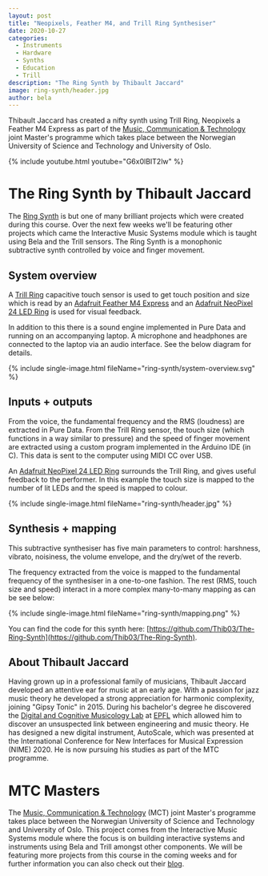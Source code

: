 ```yaml
---
layout: post
title: "Neopixels, Feather M4, and Trill Ring Synthesiser"
date: 2020-10-27
categories:
  - Instruments
  - Hardware
  - Synths
  - Education
  - Trill
description: "The Ring Synth by Thibault Jaccard"
image: ring-synth/header.jpg
author: bela
---
```


Thibault Jaccard has created a nifty synth using Trill Ring, Neopixels a Feather M4 Express as part of the [Music, Communication & Technology](https://www.ntnu.edu/studies/mmct/about) joint Master's programme which takes place between the Norwegian University of Science and Technology and University of Oslo.

{% include youtube.html youtube="G6x0lBIT2lw" %}

# The Ring Synth by Thibault Jaccard

The [Ring Synth](https://mct-master.github.io/interactive-music-systems/2020/10/20/the-ring-synth.html) is but one of many brilliant projects which were created during this course. Over the next few weeks we'll be featuring other projects which came the Interactive Music Systems module which is taught using Bela and the Trill sensors. The Ring Synth is a monophonic subtractive synth controlled by voice and finger movement.

## System overview

A [Trill Ring](https://shop.bela.io/products/trill-ring) capacitive touch sensor is used to get touch position and size which is read by an [Adafruit Feather M4 Express](https://www.adafruit.com/product/3857) and an [Adafruit NeoPixel 24 LED Ring](https://www.adafruit.com/product/1586) is used for visual feedback.

In addition to this there is a sound engine implemented in Pure Data and running on an accompanying laptop. A microphone and headphones are connected to the laptop via an audio interface. See the below diagram for details.

{% include single-image.html fileName="ring-synth/system-overview.svg" %}

## Inputs + outputs

From the voice, the fundamental frequency and the RMS (loudness) are extracted in Pure Data. From the Trill Ring sensor, the touch size (which functions in a way similar to pressure) and the speed of finger movement are extracted using a custom program implemented in the Arduino IDE (in C). This data is sent to the computer using MIDI CC over USB.

An [Adafruit NeoPixel 24 LED Ring](https://www.adafruit.com/product/1586) surrounds the Trill Ring, and gives useful feedback to the performer. In this example the touch size is mapped to the number of lit LEDs and the speed is mapped to colour.

{% include single-image.html fileName="ring-synth/header.jpg" %}


## Synthesis + mapping
This subtractive synthesiser has five main parameters to control: harshness, vibrato, noisiness, the volume envelope, and the dry/wet of the reverb.

The frequency extracted from the voice is mapped to the fundamental frequency of the synthesiser in a one-to-one fashion. The rest (RMS, touch size and speed) interact in a more complex many-to-many mapping as can be see below:

{% include single-image.html fileName="ring-synth/mapping.png" %}

You can find the code for this synth here: [https://github.com/Thib03/The-Ring-Synth](https://github.com/Thib03/The-Ring-Synth).

## About Thibault Jaccard

Having grown up in a professional family of musicians, Thibault Jaccard developed an attentive ear for music at an early age. With a passion for jazz music theory he developed a strong appreciation for harmonic complexity, joining "Gipsy Tonic" in 2015.
During his bachelor's degree he discovered the [Digital and Cognitive Musicology Lab](https://www.epfl.ch/labs/dcml/) at [EPFL](https://www.epfl.ch/en/) which allowed him to discover an unsuspected link between engineering and music theory. He has designed a new digital instrument, AutoScale, which was presented at the International Conference for New Interfaces for Musical Expression (NIME) 2020. He is now pursuing his studies as part of the MTC programme.

# MTC Masters

The [Music, Communication & Technology](https://www.ntnu.edu/studies/mmct/about) (MCT) joint Master's programme takes place between the Norwegian University of Science and Technology and University of Oslo. This project comes from the Interactive Music Systems module where the focus is on building interactive systems and instruments using Bela and Trill amongst other components. We will be featuring more projects from this course in the coming weeks and for further information you can also check out their [blog](https://mct-master.github.io/).
